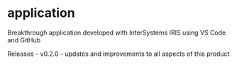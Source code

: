 # application
Breakthrough application developed with InterSystems IRIS using VS Code and GitHub

Releases
    - v0.2.0 - updates and improvements to all aspects of this product